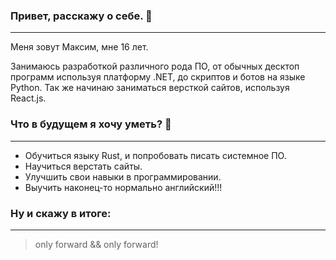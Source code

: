 ### Привет, расскажу о себе. 👋
____
Меня зовут Максим, мне 16 лет.

Занимаюсь разработкой различного рода ПО, от обычных десктоп программ используя платформу .NET, до скриптов и ботов на языке Python.
Так же начинаю заниматься версткой сайтов, используя React.js.

### Что в будущем я хочу уметь? 🤔
____
- Обучиться языку Rust, и попробовать писать системное ПО.
- Научиться верстать сайты.
- Улучшить свои навыки в программировании.
- Выучить наконец-то нормально английский!!!

### Ну и скажу в итоге:
____
> only forward && only forward!

<!--
**mentolaasc/mentolaasc** is a ✨ _special_ ✨ repository because its `README.md` (this file) appears on your GitHub profile.

Here are some ideas to get you started:

- 🔭 I’m currently working on ...
- 🌱 I’m currently learning ...
- 👯 I’m looking to collaborate on ...
- 🤔 I’m looking for help with ...
- 💬 Ask me about ...
- 📫 How to reach me: ...
- 😄 Pronouns: ...
- ⚡ Fun fact: ...
-->

